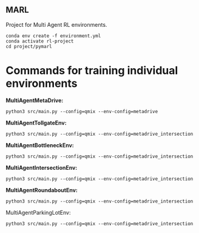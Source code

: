 ## MARL
Project for Multi Agent RL environments.

```
conda env create -f environment.yml
conda activate rl-project
cd project/pymarl
```

# Commands for training individual environments  
**MultiAgentMetaDrive:**  
```
python3 src/main.py --config=qmix --env-config=metadrive
```
**MultiAgentTollgateEnv:**
```
python3 src/main.py --config=qmix --env-config=metadrive_intersection
```
**MultiAgentBottleneckEnv:**
```
python3 src/main.py --config=qmix --env-config=metadrive_intersection
```
**MultiAgentIntersectionEnv:**
```
python3 src/main.py --config=qmix --env-config=metadrive_intersection
```
**MultiAgentRoundaboutEnv:**
```
python3 src/main.py --config=qmix --env-config=metadrive_intersection
```
MultiAgentParkingLotEnv:
```
python3 src/main.py --config=qmix --env-config=metadrive_intersection
```
